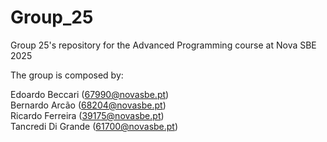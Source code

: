 # Group_25
Group 25's repository for the Advanced Programming course at Nova SBE 2025

The group is composed by: 

Edoardo Beccari (67990@novasbe.pt) \
Bernardo Arcão (68204@novasbe.pt) \
Ricardo Ferreira (39175@novasbe.pt) \
Tancredi Di Grande (61700@novasbe.pt)
